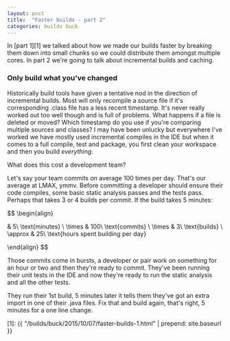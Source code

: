 ```yaml
---
layout: post
title:  "Faster builds - part 2"
categories: builds buck
---
```


In [part 1][1] we talked about how we made our builds faster by breaking them down into small chunks so we could
 distribute them amongst multiple cores. In part 2 we're going to talk about incremental builds and caching.
 
### Only build what you've changed

Historically build tools have given a tentative nod in the direction of incremental builds. Most will only recompile
 a source file if it's corresponding .class file has a less recent timestamp. It's never really worked out too well
 though and is full of problems. What happens if a file is deleted or moved? Which timestamp do you use if you're
 comparing multiple sources and classes? I may have been unlucky but everywhere I've worked we have mostly used
 incremental compiles in the IDE but when it comes to a full compile, test and package, you first clean your workspace
 and then you build _everything_.
 
What does this cost a development team? 

Let's say your team commits on average 100 times per day. That's our average at LMAX, ymmv. Before committing a developer
 should ensure their code compiles, some basic static analysis passes and the tests pass. Perhaps that takes 3 or 4 builds
 per commit. If the build takes 5 minutes:

$$
\begin{align}

& 5\ \text{minutes} \\ 
\times 
& 100\ \text{commits} \\ 
\times 
& 3\ \text{builds} \\ 
\approx 
& 25\ \text{hours spent building per day}

\end{align}
$$


Those commits come in bursts, a developer or pair work on something for an hour or two and then they're ready to commit.
 They've been running their unit tests in the IDE and now they're ready to run the static analysis and all the other 
 tests.
 
They run their 1st build, 5 minutes later it tells them they've got an extra import in one of their .java files. Fix
 that and build again, that's right, 5 minutes for a one line change.



[1]: {{ "/builds/buck/2015/10/07/faster-builds-1.html" | prepend: site.baseurl }}
